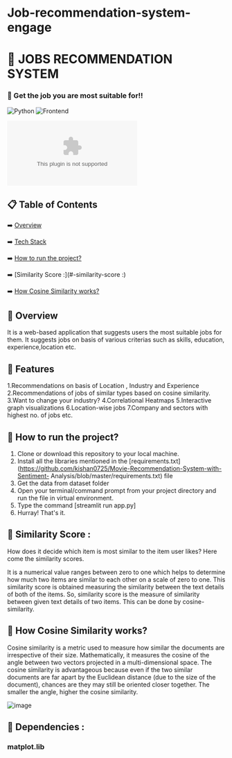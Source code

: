 # Job-recommendation-system-engage

# 📖 JOBS RECOMMENDATION SYSTEM
### 🧐 Get the job you are most suitable for!!


![Python](https://img.shields.io/badge/Python-3.9-blueviolet)
![Frontend](https://img.shields.io/badge/Framework-streamlit-red)
<!-- ![Frontend](https://img.shields.io/badge/Frontend-HTML/CSS/JS-green) -->
![DATA](https://img.shields.io/badge/naukri.com)
## 📋 Table of Contents
 ➡️   [Overview](#-overview)
 
 ➡️   [Tech Stack](#-tech-stack)
 
 ➡️   [How to run the project?](#-how-to-run-the-project?)
 
 ➡️   [Similarity Score :](#-similarity-score :)
 
 ➡️   [How Cosine Similarity works?](#-how-cosine-similarity-works?)
 

## 👩‍ Overview
It is a web-based application that suggests users the most suitable jobs for them.
It suggests jobs on basis of various criterias such as skills, education, experience,location etc.

## 👬 Features
1.Recommendations on basis of Location , Industry and Experience
2.Recommendations of jobs of similar types based on cosine similarity.
3.Want to change your industry?
4.Correlational Heatmaps
5.Interactive graph visualizations
6.Location-wise jobs
7.Company and sectors with highest no. of jobs 
etc.


<!-- Check out the live demo: https://mrswsa.herokuapp.com/ -->

<!-- Link to youtube demo: https://www.youtube.com/watch?v=dhVePtyECFw -->



## 👩‍ How to run the project?

1. Clone or download this repository to your local machine.
2. Install all the libraries mentioned in the [requirements.txt](https://github.com/kishan0725/Movie-Recommendation-System-with-Sentiment-    Analysis/blob/master/requirements.txt) file
3. Get the data from dataset folder
4. Open your terminal/command prompt from your project directory and run the file in virtual environment.
5. Type the command [streamlit run app.py]
6. Hurray! That's it.

## 👩‍ Similarity Score : 

   How does it decide which item is most similar to the item user likes? Here come the similarity scores.
   
   It is a numerical value ranges between zero to one which helps to determine how much two items are similar to each other on a scale of zero to one. This similarity score is obtained measuring the similarity between the text details of both of the items. So, similarity score is the measure of similarity between given text details of two items. This can be done by cosine-similarity.
   
## 👩‍ How Cosine Similarity works?
  Cosine similarity is a metric used to measure how similar the documents are irrespective of their size. Mathematically, it measures the cosine of the angle between two vectors projected in a multi-dimensional space. The cosine similarity is advantageous because even if the two similar documents are far apart by the Euclidean distance (due to the size of the document), chances are they may still be oriented closer together. The smaller the angle, higher the cosine similarity.
  
  ![image](https://user-images.githubusercontent.com/36665975/70401457-a7530680-1a55-11ea-9158-97d4e8515ca4.png)

## 👩‍ Dependencies :  
  ### matplot.lib





